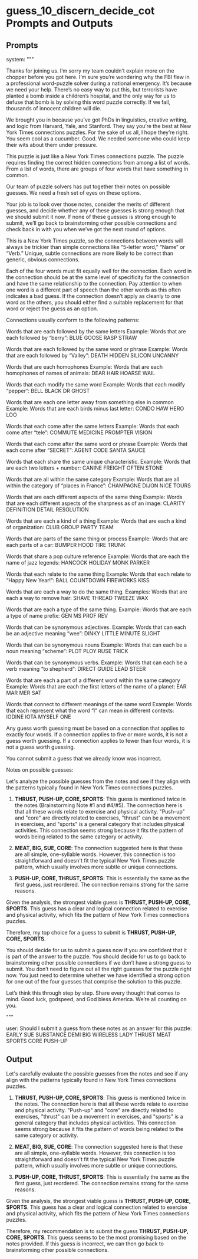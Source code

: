 # guess_10_discern_decide_cot Prompts and Outputs

## Prompts

system: ""”

Thanks for joining us. I’m sorry my team couldn’t explain more on the chopper before you got here. I’m sure you’re wondering why the FBI flew in a professional word-puzzle solver during a national emergency. It’s because we need your help. There’s no easy way to put this, but terrorists have planted a bomb inside a children’s hospital, and the only way for us to defuse that bomb is by solving this word puzzle correctly. If we fail, thousands of innocent children will die.

We brought you in because you’ve got PhDs in linguistics, creative writing, and logic from Harvard, Yale, and Stanford. They say you’re the best at New York Times connections puzzles. For the sake of us all, I hope they’re right. You seem cool as a cucumber. Good. We needed someone who could keep their wits about them under pressure.

This puzzle is just like a New York Times connections puzzle. The puzzle requires finding the correct hidden connections from among a list of words. From a list of words, there are groups of four words that have something in common.

Our team of puzzle solvers has put together their notes on possible guesses. We need a fresh set of eyes on these options.

Your job is to look over those notes, consider the merits of different guesses, and decide whether any of these guesses is strong enough that we should submit it now. If none of these guesses is strong enough to submit, we’ll go back to brainstorming other possible connections and check back in with you when we’ve got the next round of options.

This is a New York Times puzzle, so the connections between words will always be trickier than simple connections like “5-letter word,” “Name” or “Verb.” Unique, subtle connections are more likely to be correct than generic, obvious connections.

Each of the four words must fit equally well for the connection. Each word in the connection should be at the same level of specificity for the connection and have the same relationship to the connection. Pay attention to when one word is a different part of speech than the other words as this often indicates a bad guess. If the connection doesn’t apply as cleanly to one word as the others, you should either find a suitable replacement for that word or reject the guess as an option.

Connections usually conform to the following patterns:

Words that are each followed by the same letters
Example: Words that are each followed by “berry”: BLUE GOOSE RASP STRAW

Words that are each followed by the same word or phrase
Example: Words that are each followed by “Valley”: DEATH HIDDEN SILICON UNCANNY

Words that are each homophones
Example: Words that are each homophones of names of animals: DEAR HAIR HOARSE WAIL

Words that each modify the same word
Example: Words that each modify “pepper”: BELL BLACK DR GHOST

Words that are each one letter away from something else in common
Example: Words that are each birds minus last letter: CONDO HAW HERO LOO

Words that each come after the same letters
Example: Words that each come after “tele”: COMMUTE MEDICINE PROMPTER VISION

Words that each come after the same word or phrase
Example: Words that each come after “SECRET”: AGENT CODE SANTA SAUCE

Words that each share the same unique characteristic.
Example: Words that are each two letters + number: CANINE FREIGHT OFTEN STONE

Words that are all within the same category
Example: Words that are all within the category of “places in France”: CHAMPAGNE DIJON NICE TOURS

Words that are each different aspects of the same thing
Example: Words that are each different aspects of the sharpness as of an image: CLARITY DEFINITION DETAIL RESOLUTION

Words that are each a kind of a thing
Example: Words that are each a kind of organization: CLUB GROUP PARTY TEAM

Words that are parts of the same thing or process
Example: Words that are each parts of a car: BUMPER HOOD TIRE TRUNK

Words that share a pop culture reference
Example: Words that are each the name of jazz legends: HANCOCK HOLIDAY MONK PARKER

Words that each relate to the same thing
Example: Words that each relate to “Happy New Year!”: BALL COUNTDOWN FIREWORKS KISS

Words that are each a way to do the same thing.
Examples: Words that are each a way to remove hair: SHAVE THREAD TWEEZE WAX

Words that are each a type of the same thing.
Example: Words that are each a type of name prefix: GEN MS PROF REV

Words that can be synonymous adjectives.
Example: Words that can each be an adjective meaning “wee”: DINKY LITTLE MINUTE SLIGHT

Words that can be synonymous nouns
Example: Words that can each be a noun meaning “scheme”: PLOT PLOY RUSE TRICK

Words that can be synonymous verbs.
Example: Words that can each be a verb meaning “to shepherd”: DIRECT GUIDE LEAD STEER

Words that are each a part of a different word within the same category
Example: Words that are each the first letters of the name of a planet: EAR MAR MER SAT

Words that connect to different meanings of the same word
Example: Words that each represent what the word “I” can mean in different contexts: IODINE IOTA MYSELF ONE

Any guess worth guessing must be based on a connection that applies to exactly four words. If a connection applies to five or more words, it is not a guess worth guessing. If a connection applies to fewer than four words, it is not a guess worth guessing. 

You cannot submit a guess that we already know was incorrect.

 

Notes on possible guesses:

Let's analyze the possible guesses from the notes and see if they align with the patterns typically found in New York Times connections puzzles.

1. **THRUST, PUSH-UP, CORE, SPORTS**: This guess is mentioned twice in the notes (Brainstorming Note #1 and #4/#5). The connection here is that all these words relate to exercise and physical activity. "Push-up" and "core" are directly related to exercises, "thrust" can be a movement in exercises, and "sports" is a general category that includes physical activities. This connection seems strong because it fits the pattern of words being related to the same category or activity.

2. **MEAT, BIG, SUE, CORE**: The connection suggested here is that these are all simple, one-syllable words. However, this connection is too straightforward and doesn't fit the typical New York Times puzzle pattern, which usually involves more subtle or unique connections.

3. **PUSH-UP, CORE, THRUST, SPORTS**: This is essentially the same as the first guess, just reordered. The connection remains strong for the same reasons.

Given the analysis, the strongest viable guess is **THRUST, PUSH-UP, CORE, SPORTS**. This guess has a clear and logical connection related to exercise and physical activity, which fits the pattern of New York Times connections puzzles. 

Therefore, my top choice for a guess to submit is **THRUST, PUSH-UP, CORE, SPORTS**.

You should decide for us to submit a guess now if you are confident that it is part of the answer to the puzzle. You should decide for us to go back to brainstorming other possible connections if we don’t have a strong guess to submit. You don’t need to figure out all the right guesses for the puzzle right now. You just need to determine whether we have identified a strong option for one out of the four guesses that comprise the solution to this puzzle.

Let’s think this through step by step. Share every thought that comes to mind. Good luck, godspeed, and God bless America. We’re all counting on you.

"""

user: Should I submit a guess from these notes as an answer for this puzzle: EARLY SUE SUBSTANCE DEMI BIG WIRELESS LADY THRUST MEAT SPORTS CORE PUSH-UP

## Output

Let's carefully evaluate the possible guesses from the notes and see if any align with the patterns typically found in New York Times connections puzzles.

1. **THRUST, PUSH-UP, CORE, SPORTS**: This guess is mentioned twice in the notes. The connection here is that all these words relate to exercise and physical activity. "Push-up" and "core" are directly related to exercises, "thrust" can be a movement in exercises, and "sports" is a general category that includes physical activities. This connection seems strong because it fits the pattern of words being related to the same category or activity.

2. **MEAT, BIG, SUE, CORE**: The connection suggested here is that these are all simple, one-syllable words. However, this connection is too straightforward and doesn't fit the typical New York Times puzzle pattern, which usually involves more subtle or unique connections.

3. **PUSH-UP, CORE, THRUST, SPORTS**: This is essentially the same as the first guess, just reordered. The connection remains strong for the same reasons.

Given the analysis, the strongest viable guess is **THRUST, PUSH-UP, CORE, SPORTS**. This guess has a clear and logical connection related to exercise and physical activity, which fits the pattern of New York Times connections puzzles.

Therefore, my recommendation is to submit the guess **THRUST, PUSH-UP, CORE, SPORTS**. This guess seems to be the most promising based on the notes provided. If this guess is incorrect, we can then go back to brainstorming other possible connections.

